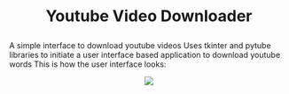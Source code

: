 # <p align="center">Youtube Video Downloader</p>
A simple interface to download youtube videos
Uses tkinter and pytube libraries to initiate a user interface based application to download youtube words
This is how the user interface looks:


<p align="center">
  <img src="https://user-images.githubusercontent.com/81075927/132038966-1daa68d5-5b2a-4212-ac0a-5e0bf7ce44d5.png">
</p>



